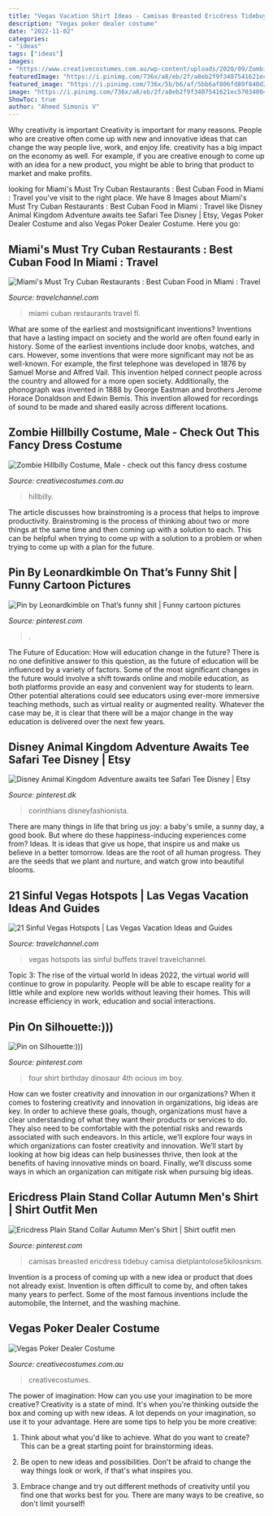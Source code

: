 ```yaml
---
title: "Vegas Vacation Shirt Ideas - Camisas Breasted Ericdress Tidebuy Camisa Dietplantolose5kilosnksm"
description: "Vegas poker dealer costume"
date: "2022-11-02"
categories:
- "ideas"
tags: ["ideas"]
images:
- "https://www.creativecostumes.com.au/wp-content/uploads/2020/09/Zombie-Hillbilly-Costume-Male-510x680.jpg"
featuredImage: "https://i.pinimg.com/736x/a8/eb/2f/a8eb2f9f3407541621ec5703400433e8.jpg"
featured_image: "https://i.pinimg.com/736x/5b/b6/af/5bb6af806fd89f840d221d564dd97793.jpg"
image: "https://i.pinimg.com/736x/a8/eb/2f/a8eb2f9f3407541621ec5703400433e8.jpg"
ShowToc: true
author: "Ahmed Simonis V"
---
```



Why creativity is important
Creativity is important for many reasons. People who are creative often come up with new and innovative ideas that can change the way people live, work, and enjoy life. creativity has a big impact on the economy as well. For example, if you are creative enough to come up with an idea for a new product, you might be able to bring that product to market and make profits.

	

		
looking for Miami&#039;s Must Try Cuban Restaurants : Best Cuban Food in Miami : Travel you've visit to the right place. We have 8 Images about Miami&#039;s Must Try Cuban Restaurants : Best Cuban Food in Miami : Travel like Disney Animal Kingdom Adventure awaits tee Safari Tee Disney | Etsy, Vegas Poker Dealer Costume and also Vegas Poker Dealer Costume. Here you go:
		
    
## Miami&#039;s Must Try Cuban Restaurants : Best Cuban Food In Miami : Travel

<img loading=lazy src="https://travel.home.sndimg.com/content/dam/images/travel/fullset/2013/04/23/ec/miami-cuban-restaurants.rend.hgtvcom.616.462.suffix/1491591829805.jpeg" onerror="this.onerror=null;this.src='https://tse1.mm.bing.net/th?id=OIP.pbIr1k99yiCbpophd4nq_QHaFj&amp;pid=15.1';" alt="Miami&#039;s Must Try Cuban Restaurants : Best Cuban Food in Miami : Travel">

_Source: travelchannel.com_

>miami cuban restaurants travel fl. 

	

What are some of the earliest and mostsignificant inventions?
Inventions that have a lasting impact on society and the world are often found early in history. Some of the earliest inventions include door knobs, watches, and cars. However, some inventions that were more significant may not be as well-known. For example, the first telephone was developed in 1876 by Samuel Morse and Alfred Vail. This invention helped connect people across the country and allowed for a more open society. Additionally, the phonograph was invented in 1888 by George Eastman and brothers Jerome Horace Donaldson and Edwin Bemis. This invention allowed for recordings of sound to be made and shared easily across different locations.

    
## Zombie Hillbilly Costume, Male - Check Out This Fancy Dress Costume

<img loading=lazy src="https://www.creativecostumes.com.au/wp-content/uploads/2020/09/Zombie-Hillbilly-Costume-Male-510x680.jpg" onerror="this.onerror=null;this.src='https://tse3.mm.bing.net/th?id=OIP.gV0iaQ9HTaLc5W2VXhVOIQHaJ4&amp;pid=15.1';" alt="Zombie Hillbilly Costume, Male - check out this fancy dress costume">

_Source: creativecostumes.com.au_

>hillbilly. 

	

The article discusses how brainstroming is a process that helps to improve productivity. Brainstroming is the process of thinking about two or more things at the same time and then coming up with a solution to each. This can be helpful when trying to come up with a solution to a problem or when trying to come up with a plan for the future.

    
## Pin By Leonardkimble On That’s Funny Shit | Funny Cartoon Pictures

<img loading=lazy src="https://i.pinimg.com/736x/a8/eb/2f/a8eb2f9f3407541621ec5703400433e8.jpg" onerror="this.onerror=null;this.src='https://tse3.mm.bing.net/th?id=OIP.vjD3uxPvah_CKutsbo4hawAAAA&amp;pid=15.1';" alt="Pin by Leonardkimble on That’s funny shit | Funny cartoon pictures">

_Source: pinterest.com_

>. 

	

The Future of Education: How will education change in the future?
There is no one definitive answer to this question, as the future of education will be influenced by a variety of factors. Some of the most significant changes in the future would involve a shift towards online and mobile education, as both platforms provide an easy and convenient way for students to learn. Other potential alterations could see educators using ever-more immersive teaching methods, such as virtual reality or augmented reality. Whatever the case may be, it is clear that there will be a major change in the way education is delivered over the next few years.

    
## Disney Animal Kingdom Adventure Awaits Tee Safari Tee Disney | Etsy

<img loading=lazy src="https://i.pinimg.com/736x/3a/9e/6e/3a9e6e71666ebc607af668436c8861c1.jpg" onerror="this.onerror=null;this.src='https://tse1.mm.bing.net/th?id=OIP.2DdG0DEHIqss5QxI5MEZTQHaHe&amp;pid=15.1';" alt="Disney Animal Kingdom Adventure awaits tee Safari Tee Disney | Etsy">

_Source: pinterest.dk_

>corinthians disneyfashionista. 

	

There are many things in life that bring us joy: a baby's smile, a sunny day, a good book. But where do these happiness-inducing experiences come from? Ideas. It is ideas that give us hope, that inspire us and make us believe in a better tomorrow. Ideas are the root of all human progress. They are the seeds that we plant and nurture, and watch grow into beautiful blooms.

    
## 21 Sinful Vegas Hotspots | Las Vegas Vacation Ideas And Guides

<img loading=lazy src="http://travel.home.sndimg.com/content/dam/images/travel/fullset/2011/10/20/63/vegas-hotspots.rend.hgtvcom.1280.960.suffix/1491587168315.jpeg" onerror="this.onerror=null;this.src='https://tse1.mm.bing.net/th?id=OIP.38u5fDij2S8YEOsOKnEQNgHaFj&amp;pid=15.1';" alt="21 Sinful Vegas Hotspots | Las Vegas Vacation Ideas and Guides">

_Source: travelchannel.com_

>vegas hotspots las sinful buffets travel travelchannel. 

	

Topic 3: The rise of the virtual world
In ideas 2022, the virtual world will continue to grow in popularity. People will be able to escape reality for a little while and explore new worlds without leaving their homes. This will increase efficiency in work, education and social interactions.

    
## Pin On Silhouette:)))

<img loading=lazy src="https://i.pinimg.com/736x/5b/b6/af/5bb6af806fd89f840d221d564dd97793.jpg" onerror="this.onerror=null;this.src='https://tse4.mm.bing.net/th?id=OIP.FEBLPs5SP1CLUhL3Z54O3AHaJ4&amp;pid=15.1';" alt="Pin on Silhouette:)))">

_Source: pinterest.com_

>four shirt birthday dinosaur 4th ocious im boy. 

	

How can we foster creativity and innovation in our organizations?
When it comes to fostering creativity and innovation in organizations, big ideas are key. In order to achieve these goals, though, organizations must have a clear understanding of what they want their products or services to do. They also need to be comfortable with the potential risks and rewards associated with such endeavors.
In this article, we’ll explore four ways in which organizations can foster creativity and innovation. We’ll start by looking at how big ideas can help businesses thrive, then look at the benefits of having innovative minds on board. Finally, we’ll discuss some ways in which an organization can mitigate risk when pursuing big ideas.

    
## Ericdress Plain Stand Collar Autumn Men&#039;s Shirt | Shirt Outfit Men

<img loading=lazy src="https://i.pinimg.com/736x/8a/9a/d2/8a9ad2dc325c529ce54d4151d974e1d6.jpg" onerror="this.onerror=null;this.src='https://tse4.mm.bing.net/th?id=OIP.hcwtMuDYtzpLAvJTzMJkSAHaLH&amp;pid=15.1';" alt="Ericdress Plain Stand Collar Autumn Men&#039;s Shirt | Shirt outfit men">

_Source: pinterest.com_

>camisas breasted ericdress tidebuy camisa dietplantolose5kilosnksm. 

	

Invention is a process of coming up with a new idea or product that does not already exist. Invention is often difficult to come by, and often takes many years to perfect. Some of the most famous inventions include the automobile, the Internet, and the washing machine.

    
## Vegas Poker Dealer Costume

<img loading=lazy src="https://www.creativecostumes.com.au/wp-content/uploads/2018/07/CC_April_18_235-768x1024.jpg" onerror="this.onerror=null;this.src='https://tse4.mm.bing.net/th?id=OIP.YWS52wsekd9z6qtWsE6uygHaJ4&amp;pid=15.1';" alt="Vegas Poker Dealer Costume">

_Source: creativecostumes.com.au_

>creativecostumes. 

	

The power of imagination: How can you use your imagination to be more creative?
Creativity is a state of mind. It's when you're thinking outside the box and coming up with new ideas. A lot depends on your imagination, so use it to your advantage. Here are some tips to help you be more creative:
1. Think about what you'd like to achieve. What do you want to create? This can be a great starting point for brainstorming ideas.

2. Be open to new ideas and possibilities. Don't be afraid to change the way things look or work, if that's what inspires you.

3. Embrace change and try out different methods of creativity until you find one that works best for you. There are many ways to be creative, so don't limit yourself!

